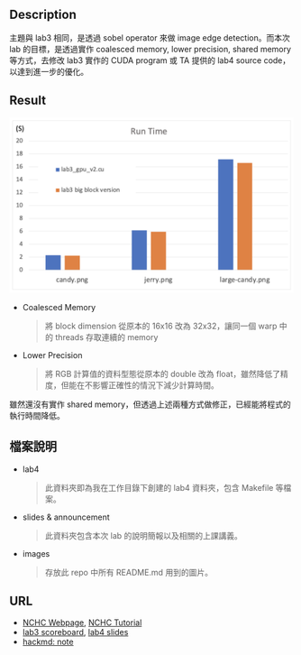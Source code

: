## Description
主題與 lab3 相同，是透過 sobel operator 來做 image edge detection。而本次 lab 的目標，是透過實作 coalesced memory, lower precision, shared memory 等方式，去修改 lab3 實作的 CUDA program 或 TA 提供的 lab4 source code，以達到進一步的優化。
## Result
![res](/labs/lab4%20CUDA%20Advance/images/res.png)
- Coalesced Memory
    > 將 block dimension 從原本的 16x16 改為 32x32，讓同一個 warp 中的 threads 存取連續的 memory
- Lower Precision
    > 將 RGB 計算值的資料型態從原本的 double 改為 float，雖然降低了精度，但能在不影響正確性的情況下減少計算時間。

雖然還沒有實作 shared memory，但透過上述兩種方式做修正，已經能將程式的執行時間降低。
## 檔案說明
- lab4
    > 此資料夾即為我在工作目錄下創建的 lab4 資料夾，包含 Makefile 等檔案。
- slides & announcement
    > 此資料夾包含本次 lab 的說明簡報以及相關的上課講義。
- images
    > 存放此 repo 中所有 README.md 用到的圖片。
## URL
- [NCHC Webpage](https://portal.apps.edu-cloud.nchc.org.tw), [NCHC Tutorial](https://hackmd.io/@enmingw32/pp-nchc)
- [lab3 scoreboard](https://apollo.cs.nthu.edu.tw/pp23/scoreboard/lab4/), [lab4 slides](https://docs.google.com/presentation/d/1AH-5ZQ32tTVJh7zge4Sqej6O6GhY8Gz-0iqZQ8exyNM/edit?usp=sharing)
- [hackmd: note](https://hackmd.io/@u_46AznXS7-aLzZ7_uD4WQ/S1Sts9X26)
